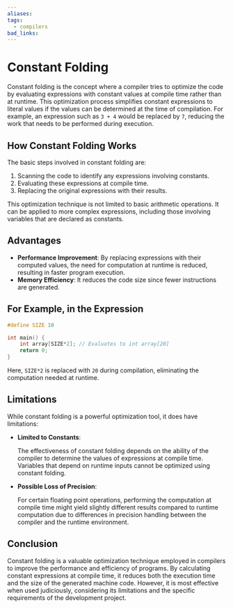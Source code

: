 ```yaml
---
aliases:
tags:
  - compilers
bad_links:
---
```

# Constant Folding

Constant folding is the concept where a compiler tries to optimize the code by evaluating expressions with constant values at compile time rather than at runtime. This optimization process simplifies constant expressions to literal values if the values can be determined at the time of compilation. For example, an expression such as `3 + 4` would be replaced by `7`, reducing the work that needs to be performed during execution.

## How Constant Folding Works

The basic steps involved in constant folding are:
1. Scanning the code to identify any expressions involving constants.
2. Evaluating these expressions at compile time.
3. Replacing the original expressions with their results.

This optimization technique is not limited to basic arithmetic operations. It can be applied to more complex expressions, including those involving variables that are declared as constants.

## Advantages

- **Performance Improvement**: By replacing expressions with their computed values, the need for computation at runtime is reduced, resulting in faster program execution.
- **Memory Efficiency**: It reduces the code size since fewer instructions are generated.
## For Example, in the Expression

```c
#define SIZE 10

int main() {
    int array[SIZE*2]; // Evaluates to int array[20]
    return 0;
}
```
Here, `SIZE*2` is replaced with `20` during compilation, eliminating the computation needed at runtime.

## Limitations

While constant folding is a powerful optimization tool, it does have limitations:
- **Limited to Constants**:

  The effectiveness of constant folding depends on the ability of the compiler to determine the values of expressions at compile time. Variables that depend on runtime inputs cannot be optimized using constant folding.
- **Possible Loss of Precision**:

  For certain floating point operations, performing the computation at compile time might yield slightly different results compared to runtime computation due to differences in precision handling between the compiler and the runtime environment.

## Conclusion

Constant folding is a valuable optimization technique employed in compilers to improve the performance and efficiency of programs. By calculating constant expressions at compile time, it reduces both the execution time and the size of the generated machine code. However, it is most effective when used judiciously, considering its limitations and the specific requirements of the development project.